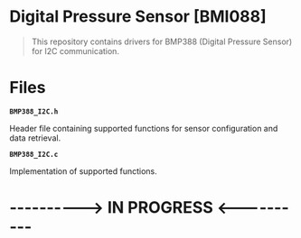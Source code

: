 # Digital Pressure Sensor [BMI088]

> This repository contains drivers for BMP388 (Digital Pressure Sensor) for I2C communication.

# Files
**`BMP388_I2C.h`**
<p>Header file containing supported functions for sensor configuration and data retrieval. 

**`BMP388_I2C.c`**
<p> Implementation of supported functions.

# ----------> IN PROGRESS <----------
